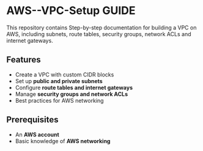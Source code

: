 # AWS--VPC-Setup GUIDE #
This repository contains Step-by-step documentation for building a VPC on AWS, including subnets, route tables, security groups, network ACLs and internet gateways. 

## Features ##
- Create a VPC with custom CIDR blocks  
- Set up **public and private subnets**  
- Configure **route tables and internet gateways**  
- Manage **security groups and network ACLs**  
- Best practices for AWS networking  

## Prerequisites ##
- An **AWS account**  
- Basic knowledge of **AWS networking**  
